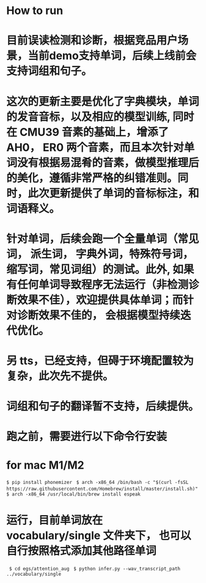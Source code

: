 # How to run

# 目前误读检测和诊断，根据竞品用户场景，当前demo支持单词，后续上线前会支持词组和句子。

# 这次的更新主要是优化了字典模块，单词的发音音标，以及相应的模型训练, 同时在 CMU39 音素的基础上，增添了 AH0， ER0 两个音素，而且本次针对单词没有根据易混肴的音素，做模型推理后的美化，遵循非常严格的纠错准则。同时，此次更新提供了单词的音标标注，和词语释义。

# 针对单词，后续会跑一个全量单词（常见词， 派生词， 字典外词，特殊符号词，缩写词，常见词组）的测试。此外, 如果有任何单词导致程序无法运行（非检测诊断效果不佳），欢迎提供具体单词；而针对诊断效果不佳的， 会根据模型持续迭代优化。

# 另 tts，已经支持，但碍于环境配置较为复杂，此次先不提供。

# 词组和句子的翻译暂不支持，后续提供。

# 跑之前，需要进行以下命令行安装

# for mac M1/M2
` $ pip install phonemizer `
` $ arch -x86_64 /bin/bash -c "$(curl -fsSL https://raw.githubusercontent.com/Homebrew/install/master/install.sh)"`
` $ arch -x86_64 /usr/local/bin/brew install espeak`

# 运行，目前单词放在 vocabulary/single 文件夹下， 也可以自行按照格式添加其他路径单词
` $ cd egs/attention_aug`
` $ python infer.py --wav_transcript_path ../vocabulary/single`
